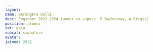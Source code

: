 ```yaml
---
layout:
name: Bérangère Dollé
desc: Engineer 2022-2024 (under co-superv. E Duchesnay, A Grigis)
position: alumni
cat: gaia
subcat: signature
avatar:
joined: 2022
---
```


